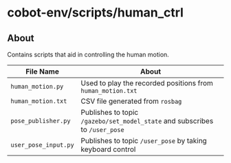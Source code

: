 # cobot-env/scripts/human_ctrl

## About

Contains scripts that aid in controlling the human motion.

| File Name | About |
| --- | --- |
| `human_motion.py` | Used to play the recorded positions from `human_motion.txt` |
| `human_motion.txt` | CSV file generated from `rosbag` | 
| `pose_publisher.py` | Publishes to topic `/gazebo/set_model_state` and subscribes to `/user_pose` |
| `user_pose_input.py` | Publishes to topic `/user_pose` by taking keyboard control |